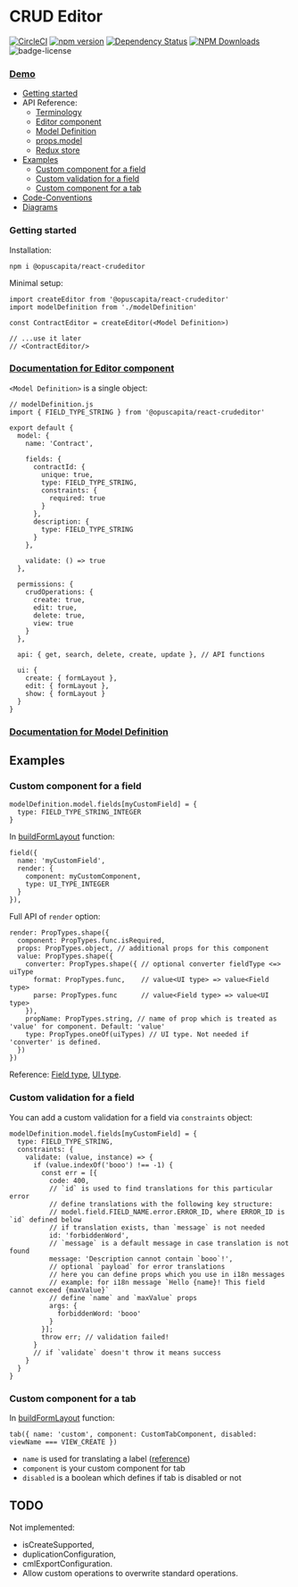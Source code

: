 # CRUD Editor


[![CircleCI](https://circleci.com/gh/OpusCapita/react-crudeditor.svg?style=shield&circle-token=d9a917e9d6b76fc2d83928b2ec06e2297b3e05a4)](https://circleci.com/gh/OpusCapita/react-crudeditor)
[![npm version](https://img.shields.io/npm/v/@opuscapita/react-crudeditor.svg)](https://npmjs.org/package/@opuscapita/react-crudeditor)
[![Dependency Status](https://img.shields.io/david/OpusCapita/react-crudeditor.svg)](https://david-dm.org/OpusCapita/react-crudeditor)
[![NPM Downloads](https://img.shields.io/npm/dm/@opuscapita/react-crudeditor.svg)](https://npmjs.org/package/@opuscapita/react-crudeditor)
![badge-license](https://img.shields.io/github/license/OpusCapita/react-crudeditor.svg)

### [Demo](https://opuscapita.github.io/react-crudeditor/branches/master/?currentComponentName=ContractEditor&maxContainerWidth=100%25&showSidebar=false)

- [Getting started](#getting-started)
- API Reference:
  - [Terminology](https://github.com/OpusCapita/react-crudeditor/wiki/Terminology)
  - [Editor component](https://github.com/OpusCapita/react-crudeditor/wiki/Editor-Component)
  - [Model Definition](https://github.com/OpusCapita/react-crudeditor/wiki/Model-Definition)
  - [props.model](https://github.com/OpusCapita/react-crudeditor/wiki/props.model)
  - [Redux store](https://github.com/OpusCapita/react-crudeditor/wiki/Redux-Store)
- [Examples](#examples)
  - [Custom component for a field](#custom-component-for-a-field)
  - [Custom validation for a field](#custom-validation-for-a-field)
  - [Custom component for a tab](#custom-component-for-a-tab)
- [Code-Conventions](https://github.com/OpusCapita/react-crudeditor/wiki/Code-Conventions)
- [Diagrams](https://github.com/OpusCapita/react-crudeditor/wiki/Diagrams)


### Getting started

Installation:
```
npm i @opuscapita/react-crudeditor
```

Minimal setup:
```
import createEditor from '@opuscapita/react-crudeditor'
import modelDefinition from './modelDefinition'

const ContractEditor = createEditor(<Model Definition>)

// ...use it later
// <ContractEditor/>
```

### [Documentation for Editor component](https://github.com/OpusCapita/react-crudeditor/wiki/Editor-Component)

`<Model Definition>` is a single object: 
```
// modelDefinition.js
import { FIELD_TYPE_STRING } from '@opuscapita/react-crudeditor'

export default {
  model: {
    name: 'Contract',
    
    fields: {
      contractId: {
        unique: true,
        type: FIELD_TYPE_STRING,
        constraints: {
          required: true
        }
      },
      description: {
        type: FIELD_TYPE_STRING
      }
    },
    
    validate: () => true
  },
  
  permissions: {
    crudOperations: {
      create: true,
      edit: true,
      delete: true,
      view: true
    }
  },
  
  api: { get, search, delete, create, update }, // API functions
  
  ui: {
    create: { formLayout },
    edit: { formLayout },
    show: { formLayout }
  }
}
```
### [Documentation for Model Definition](https://github.com/OpusCapita/react-crudeditor/wiki/Model-Definition)

## Examples

### Custom component for a field

```
modelDefinition.model.fields[myCustomField] = {
  type: FIELD_TYPE_STRING_INTEGER
}
```
In [buildFormLayout](https://github.com/OpusCapita/react-crudeditor/blob/master/src/demo/models/contracts/index.js#L308) function: 
```
field({
  name: 'myCustomField',
  render: {
    component: myCustomComponent,
    type: UI_TYPE_INTEGER
  }
}),
```
Full API of `render` option: 
```
render: PropTypes.shape({
  component: PropTypes.func.isRequired,
  props: PropTypes.object, // additional props for this component
  value: PropTypes.shape({
    converter: PropTypes.shape({ // optional converter fieldType <=> uiType
      format: PropTypes.func,    // value<UI type> => value<Field type>
      parse: PropTypes.func      // value<Field type> => value<UI type>
    }),
    propName: PropTypes.string, // name of prop which is treated as 'value' for component. Default: 'value'
    type: PropTypes.oneOf(uiTypes) // UI type. Not needed if 'converter' is defined.
  })
})
```
Reference: [Field type](https://github.com/OpusCapita/react-crudeditor/wiki/Terminology#field-type), [UI type](https://github.com/OpusCapita/react-crudeditor/wiki/Terminology#ui-type).

### Custom validation for a field

You can add a custom validation for a field via `constraints` object:

```
modelDefinition.model.fields[myCustomField] = {
  type: FIELD_TYPE_STRING,
  constraints: {
    validate: (value, instance) => {
      if (value.indexOf('booo') !== -1) {
        const err = [{
          code: 400,
          // `id` is used to find translations for this particular error
          // define translations with the following key structure:
          // model.field.FIELD_NAME.error.ERROR_ID, where ERROR_ID is `id` defined below
          // if translation exists, than `message` is not needed
          id: 'forbiddenWord',
          // `message` is a default message in case translation is not found
          message: 'Description cannot contain `booo`!',
          // optional `payload` for error translations
          // here you can define props which you use in i18n messages
          // example: for i18n message `Hello {name}! This field cannot exceed {maxValue}`
          // define `name` and `maxValue` props
          args: {
            forbiddenWord: 'booo'
          }
        }];
        throw err; // validation failed!
      }
      // if `validate` doesn't throw it means success
    }
  }
}
```

### Custom component for a tab

In [buildFormLayout](https://github.com/OpusCapita/react-crudeditor/blob/master/src/demo/models/contracts/index.js#L308) function:

```
tab({ name: 'custom', component: CustomTabComponent, disabled: viewName === VIEW_CREATE })
```

- `name` is used for translating a label ([reference](https://github.com/OpusCapita/react-crudeditor/wiki/Model-Definition#i18n-translations))
- `component` is your custom component for tab
- `disabled` is a boolean which defines if tab is disabled or not

## TODO

Not implemented:

- isCreateSupported,
- duplicationConfiguration,
- cmlExportConfiguration.
- Allow custom operations to overwrite standard operations.
